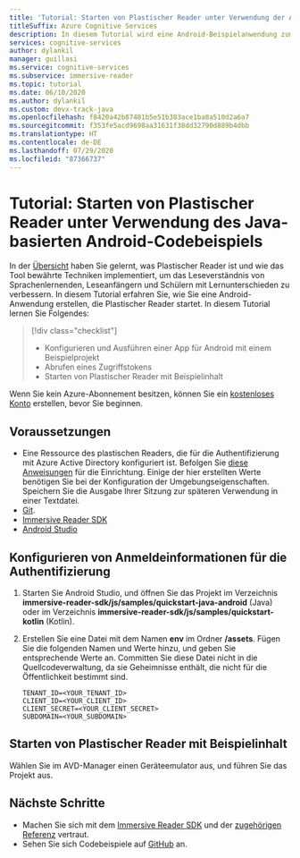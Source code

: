 ```yaml
---
title: 'Tutorial: Starten von Plastischer Reader unter Verwendung der Android-Codebeispiele'
titleSuffix: Azure Cognitive Services
description: In diesem Tutorial wird eine Android-Beispielanwendung zum Starten von Plastischer Reader konfiguriert und ausgeführt.
services: cognitive-services
author: dylankil
manager: guillasi
ms.service: cognitive-services
ms.subservice: immersive-reader
ms.topic: tutorial
ms.date: 06/10/2020
ms.author: dylankil
ms.custom: devx-track-java
ms.openlocfilehash: f8420a42b87481b5e51b383ace1ba8a510d2a6a7
ms.sourcegitcommit: f353fe5acd9698aa31631f38dd32790d889b4dbb
ms.translationtype: HT
ms.contentlocale: de-DE
ms.lasthandoff: 07/29/2020
ms.locfileid: "87366737"
---
```

# <a name="tutorial-start-the-immersive-reader-using-the-android-java-code-sample"></a>Tutorial: Starten von Plastischer Reader unter Verwendung des Java-basierten Android-Codebeispiels

In der [Übersicht](./overview.md) haben Sie gelernt, was Plastischer Reader ist und wie das Tool bewährte Techniken implementiert, um das Leseverständnis von Sprachenlernenden, Leseanfängern und Schülern mit Lernunterschieden zu verbessern. In diesem Tutorial erfahren Sie, wie Sie eine Android-Anwendung erstellen, die Plastischer Reader startet. In diesem Tutorial lernen Sie Folgendes:

> [!div class="checklist"]
> * Konfigurieren und Ausführen einer App für Android mit einem Beispielprojekt
> * Abrufen eines Zugriffstokens
> * Starten von Plastischer Reader mit Beispielinhalt

Wenn Sie kein Azure-Abonnement besitzen, können Sie ein [kostenloses Konto](https://azure.microsoft.com/free/?WT.mc_id=A261C142F) erstellen, bevor Sie beginnen.

## <a name="prerequisites"></a>Voraussetzungen

* Eine Ressource des plastischen Readers, die für die Authentifizierung mit Azure Active Directory konfiguriert ist. Befolgen Sie [diese Anweisungen](./how-to-create-immersive-reader.md) für die Einrichtung. Einige der hier erstellten Werte benötigen Sie bei der Konfiguration der Umgebungseigenschaften. Speichern Sie die Ausgabe Ihrer Sitzung zur späteren Verwendung in einer Textdatei.
* [Git](https://git-scm.com/).
* [Immersive Reader SDK](https://github.com/microsoft/immersive-reader-sdk)
* [Android Studio](https://developer.android.com/studio)

## <a name="configure-authentication-credentials"></a>Konfigurieren von Anmeldeinformationen für die Authentifizierung

1. Starten Sie Android Studio, und öffnen Sie das Projekt im Verzeichnis **immersive-reader-sdk/js/samples/quickstart-java-android** (Java) oder im Verzeichnis **immersive-reader-sdk/js/samples/quickstart-kotlin** (Kotlin).

1. Erstellen Sie eine Datei mit dem Namen **env** im Ordner **/assets**. Fügen Sie die folgenden Namen und Werte hinzu, und geben Sie entsprechende Werte an. Committen Sie diese Datei nicht in die Quellcodeverwaltung, da sie Geheimnisse enthält, die nicht für die Öffentlichkeit bestimmt sind.
    
    ```text
    TENANT_ID=<YOUR_TENANT_ID>
    CLIENT_ID=<YOUR_CLIENT_ID>
    CLIENT_SECRET=<YOUR_CLIENT_SECRET>
    SUBDOMAIN=<YOUR_SUBDOMAIN>
    ```

## <a name="start-the-immersive-reader-with-sample-content"></a>Starten von Plastischer Reader mit Beispielinhalt

Wählen Sie im AVD-Manager einen Geräteemulator aus, und führen Sie das Projekt aus.

## <a name="next-steps"></a>Nächste Schritte

* Machen Sie sich mit dem [Immersive Reader SDK](https://github.com/microsoft/immersive-reader-sdk) und der [zugehörigen Referenz](./reference.md) vertraut.
* Sehen Sie sich Codebeispiele auf [GitHub](https://github.com/microsoft/immersive-reader-sdk/tree/master/js/samples/) an.